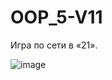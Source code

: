 
# OOP_5-V11

Игра по сети в «21».

![image](https://github.com/user-attachments/assets/ece976fb-7c1c-4cc6-b509-c5495d07a242)

